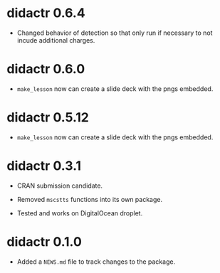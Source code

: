 
# didactr 0.6.4

* Changed behavior of detection so that only run if necessary to not incude additional charges.  

# didactr 0.6.0

* `make_lesson` now can create a slide deck with the pngs embedded. 

# didactr 0.5.12

* `make_lesson` now can create a slide deck with the pngs embedded. 

# didactr 0.3.1

* CRAN submission candidate.

* Removed `mscstts` functions into its own package.

* Tested and works on DigitalOcean droplet.


# didactr 0.1.0

* Added a `NEWS.md` file to track changes to the package.
